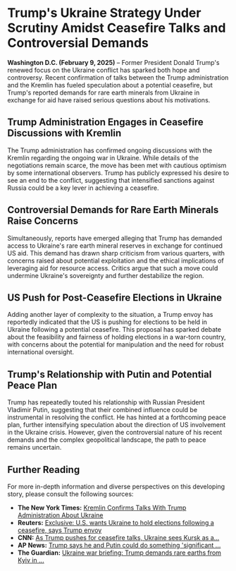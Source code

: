 # Trump's Ukraine Strategy Under Scrutiny Amidst Ceasefire Talks and Controversial Demands

**Washington D.C. (February 9, 2025)** –  Former President Donald Trump's renewed focus on the Ukraine conflict has sparked both hope and controversy.  Recent confirmation of talks between the Trump administration and the Kremlin has fueled speculation about a potential ceasefire, but Trump's reported demands for rare earth minerals from Ukraine in exchange for aid have raised serious questions about his motivations.

## Trump Administration Engages in Ceasefire Discussions with Kremlin

The Trump administration has confirmed ongoing discussions with the Kremlin regarding the ongoing war in Ukraine. While details of the negotiations remain scarce, the move has been met with cautious optimism by some international observers.  Trump has publicly expressed his desire to see an end to the conflict, suggesting that intensified sanctions against Russia could be a key lever in achieving a ceasefire.

## Controversial Demands for Rare Earth Minerals Raise Concerns

Simultaneously, reports have emerged alleging that Trump has demanded access to Ukraine's rare earth mineral reserves in exchange for continued US aid. This demand has drawn sharp criticism from various quarters, with concerns raised about potential exploitation and the ethical implications of leveraging aid for resource access.  Critics argue that such a move could undermine Ukraine's sovereignty and further destabilize the region.

##  US Push for Post-Ceasefire Elections in Ukraine

Adding another layer of complexity to the situation, a Trump envoy has reportedly indicated that the US is pushing for elections to be held in Ukraine following a potential ceasefire.  This proposal has sparked debate about the feasibility and fairness of holding elections in a war-torn country, with concerns about the potential for manipulation and the need for robust international oversight.

## Trump's Relationship with Putin and Potential Peace Plan

Trump has repeatedly touted his relationship with Russian President Vladimir Putin, suggesting that their combined influence could be instrumental in resolving the conflict.  He has hinted at a forthcoming peace plan, further intensifying speculation about the direction of US involvement in the Ukraine crisis. However, given the controversial nature of his recent demands and the complex geopolitical landscape, the path to peace remains uncertain.

## Further Reading

For more in-depth information and diverse perspectives on this developing story, please consult the following sources:

* **The New York Times:** [Kremlin Confirms Talks With Trump Administration About Ukraine](https://www.nytimes.com/2025/02/05/us/politics/russia-trump-ukraine-war-talks.html)
* **Reuters:** [Exclusive: U.S. wants Ukraine to hold elections following a ceasefire, says Trump envoy](https://www.reuters.com/world/us-wants-ukraine-hold-elections-following-ceasefire-says-trump-envoy-2025-02-01/)
* **CNN:** [As Trump pushes for ceasefire talks, Ukraine sees Kursk as a...](https://www.cnn.com/2025/02/07/world/ukraine-kursk-trump-ceasefire-talks-intl/index.html)
* **AP News:** [Trump says he and Putin could do something 'significant ...](https://apnews.com/article/trump-putin-russia-ukraine-6c5a098488e64cd7643a89f4aaacd249)
* **The Guardian:** [Ukraine war briefing: Trump demands rare earths from Kyiv in ...](https://www.theguardian.com/world/2025/feb/04/ukraine-war-briefing-trump-demands-rare-earths-from-kyiv-in-exchange-for-aid)